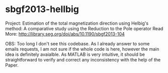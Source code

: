# sbgf2013-hellbig
Project: Estimation of the total magnetization direction using Helbig's method: A comparative study using the Reduction to the Pole operator   Read More: http://library.seg.org/doi/abs/10.1190/sbgf2013-104


OBS: Too long I don't see this codebase. As I already answer to some emails requests, I am not sure if the whole code is here, however the main idea is definitely avaialble. As MATLAB is very intuitive, it should be straightforward to verify and correct any inconsistency with the help of the Paper.
